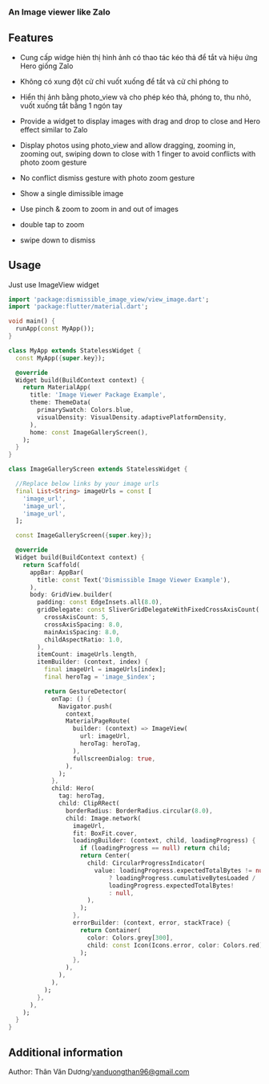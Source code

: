 ### An Image viewer like Zalo

## Features
* Cung cấp widge hiẻn thị hình ảnh có thao tác kéo thả để tắt và hiệu ứng Hero giống Zalo
* Không có xung đột cử chỉ vuốt xuống để tắt và cử chỉ phóng to
* Hiển thị ảnh bằng photo_view và cho phép kéo thả, phóng to, thu nhỏ, vuốt xuống tắt bằng 1 ngón tay

* Provide a widget to display images with drag and drop to close and Hero effect similar to Zalo
* Display photos using photo_view and allow dragging, zooming in, zooming out, swiping down to close with 1 finger to avoid conflicts with photo zoom gesture

* No conflict dismiss gesture with photo zoom gesture
* Show a single dimissible image
* Use pinch & zoom to zoom in and out of images
* double tap to zoom
* swipe down to dismiss

## Usage
Just use ImageView widget

```dart
import 'package:dismissible_image_view/view_image.dart';
import 'package:flutter/material.dart';

void main() {
  runApp(const MyApp());
}

class MyApp extends StatelessWidget {
  const MyApp({super.key});

  @override
  Widget build(BuildContext context) {
    return MaterialApp(
      title: 'Image Viewer Package Example',
      theme: ThemeData(
        primarySwatch: Colors.blue,
        visualDensity: VisualDensity.adaptivePlatformDensity,
      ),
      home: const ImageGalleryScreen(),
    );
  }
}

class ImageGalleryScreen extends StatelessWidget {

  //Replace below links by your image urls
  final List<String> imageUrls = const [
    'image_url',
    'image_url',
    'image_url',
  ];

  const ImageGalleryScreen({super.key});

  @override
  Widget build(BuildContext context) {
    return Scaffold(
      appBar: AppBar(
        title: const Text('Dismissible Image Viewer Example'),
      ),
      body: GridView.builder(
        padding: const EdgeInsets.all(8.0),
        gridDelegate: const SliverGridDelegateWithFixedCrossAxisCount(
          crossAxisCount: 5,
          crossAxisSpacing: 8.0,
          mainAxisSpacing: 8.0,
          childAspectRatio: 1.0,
        ),
        itemCount: imageUrls.length,
        itemBuilder: (context, index) {
          final imageUrl = imageUrls[index];
          final heroTag = 'image_$index';

          return GestureDetector(
            onTap: () {
              Navigator.push(
                context,
                MaterialPageRoute(
                  builder: (context) => ImageView(
                    url: imageUrl,
                    heroTag: heroTag,
                  ),
                  fullscreenDialog: true,
                ),
              );
            },
            child: Hero(
              tag: heroTag,
              child: ClipRRect(
                borderRadius: BorderRadius.circular(8.0),
                child: Image.network(
                  imageUrl,
                  fit: BoxFit.cover,
                  loadingBuilder: (context, child, loadingProgress) {
                    if (loadingProgress == null) return child;
                    return Center(
                      child: CircularProgressIndicator(
                        value: loadingProgress.expectedTotalBytes != null
                            ? loadingProgress.cumulativeBytesLoaded /
                            loadingProgress.expectedTotalBytes!
                            : null,
                      ),
                    );
                  },
                  errorBuilder: (context, error, stackTrace) {
                    return Container(
                      color: Colors.grey[300],
                      child: const Icon(Icons.error, color: Colors.red),
                    );
                  },
                ),
              ),
            ),
          );
        },
      ),
    );
  }
}

```

## Additional information

Author: Thân Văn Dương/vanduongthan96@gmail.com
